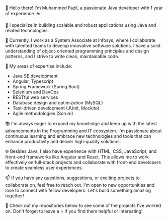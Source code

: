 👋 Hello there! I'm Muhammed Fazil, a passionate Java developer with 1 year of experience. ☕️

🚀 I specialize in building scalable and robust applications using Java and related technologies.

💼 Currently, I work as a System Associate at Infosys, where I collaborate with talented teams to develop innovative software solutions. I have a solid understanding of object-oriented programming principles and design patterns, and I strive to write clean, maintainable code.

🌟 My areas of expertise include:
   - Java SE development
   - Angular, Typescript
   - Spring Framework (Spring Boot)
   - Selenium and DevOps
   - RESTful web services
   - Database design and optimization (MySQL)
   - Test-driven development (JUnit, Mockito)
   - Agile methodologies (Scrum)

📚 I'm always eager to expand my knowledge and keep up with the latest advancements in the Programming and IT ecosystem. I'm passionate about continuous learning and embrace new technologies and tools that can enhance productivity and deliver high-quality solutions.

🌐 Besides Java, I also have experience with HTML, CSS, JavaScript, and front-end frameworks like Angular and React. This allows me to work effectively on full-stack projects and collaborate with front-end developers to create seamless user experiences.

📫 If you have any questions, suggestions, or exciting projects to collaborate on, feel free to reach out. I'm open to new opportunities and love to connect with fellow developers. Let's build something amazing together!

🌟 Check out my repositories below to see some of the projects I've worked on. Don't forget to leave a ⭐️ if you find them helpful or interesting!
